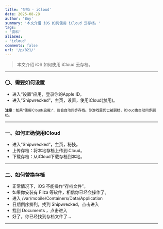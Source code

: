 ```yaml
---
title: '存档 - iCloud'
date: 2025-08-28
author: 'Bny'
summary: '本文介绍 iOS 如何使用 iCloud 云存档。'
tags:
- '资料'
aliases:
- 'icloud'
comments: false
url: '/p/821/'
---
```


> 本文介绍 iOS 如何使用 iCloud 云存档。


---

### 〇、需要如何设置  

- 进入“设置”应用，登录你的Apple ID。
- 进入“Shipwrecked”，主页，设置，使用iCloud(禁用)。

<small> **注意**：如果“使用iCloud(启用)”，则会自动同步存档。你游戏里死亡被删档，iCloud也自动同步删档。</small>  

---

### 一、如何正确使用iCloud

- 进入“Shipwrecked”，主页，秘技。
- 上传存档：将本地存档上传到iCloud。
- 下载存档：从iCloud下载存档到本地。

---


### 二、如何替换存档  

- 正常情况下，iOS 不能操作“存档文件”。
- 如果你安装有 Filza 等软件，相信你已经会操作了。
- 进入 /var/mobile/Containers/Data/Application
- 日期倒序排列，找到 Shipwrecked，点击进入
- 找到 Documents ，点击进入
- 好了，你已经找到存档文件了...

---
















